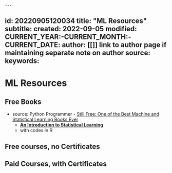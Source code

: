     ---
id: 20220905120034
title: "ML Resources"
subtitle: 
created: 2022-09-05
modified: CURRENT_YEAR:-CURRENT_MONTH:-CURRENT_DATE:
author: [[]] link to author page if maintaining separate note on author
source: 
keywords: 
---


# ML Resources

## Free Books

* source: Python Programmer - [Still Free: One of the Best Machine and Statistical Learning Books Ever](https://www.youtube.com/watch?v=M4sHIrIX_wY)
    * [**An Introduction to Statistical Learning**](https://trevorhastie.github.io/ISLR/)
    * with codes in R


## Free courses, no Certificates


## Paid Courses, with Certificates

